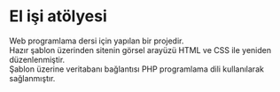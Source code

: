 # El işi atölyesi

Web programlama dersi için yapılan bir projedir.
<br>
Hazır şablon üzerinden sitenin görsel arayüzü HTML ve CSS ile yeniden düzenlenmiştir.
<br>
Şablon üzerine veritabanı bağlantısı PHP programlama dili kullanılarak sağlanmıştır.

